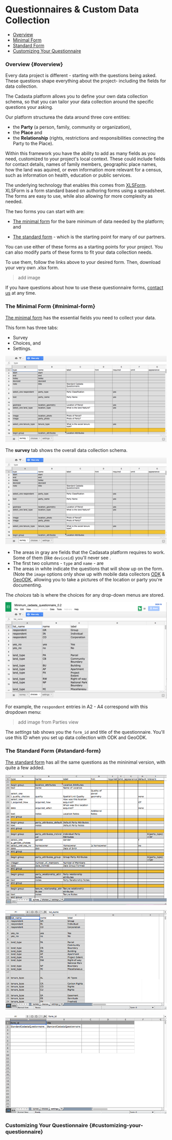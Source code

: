 # Questionnaires & Custom Data Collection

* [Overview](#overview)
* [Minimal Form](#minimal-form)
* [Standard Form](#standard-form)
* [Customizing Your Questionnaire](#customizing-your-questionnaire)

### Overview {#overview}

Every data project is different - starting with the questions being asked. These questions shape everything about the project- including the fields for data collection.

The Cadasta platform allows you to define your own data collection schema, so that you can tailor your data collection around the specific questions your asking.  

Our platform structurea the data around three core entities: 
* the **Party** \(a person, family, community or organization\), 
* the **Place** and 
* the **Relationship** \(rights, restrictions and responsibilities connecting the Party to the Place\).

Within this framework you have the ability to add as many fields as you need, customized to your project's local context.  These could include fields for contact details, names of family members, geographic place names, how the land was aquired, or even information more relevant for a census, such as information on health, education or public services.

The underlying technology that enables this comes from [XLSForm](http://xlsform). XLSForm is a form standard based on authoring forms using a spreadsheet. The forms are easy to use, while also allowing for more complexity as needed.  

The two forms you can start with are:

* [The minimal form](https://docs.google.com/spreadsheets/d/1gB7lcz4Dr6aqdW_Oesuum2pbI8lzs6EYTLpVZGQMhcQ/edit#gid=2006567796) for the bare minimum of data needed by the platform; and

* [The standard form](https://docs.google.com/spreadsheets/d/1QsqMTLlPH5KVbBcgnh6MHWkIR0pIFchVzkqBSoL92fA/edit#gid=2006567796) - which is the starting point for many of our partners.

You can use either of these forms as a starting points for your project. You can also modify parts of these forms to fit your data collection needs. 

To use them, follow the links above to your desired form. Then, download your very own .xlsx form. 

> add image

If you have questions about how to use these questionnaire forms, [contact us](cadasta.org/contact/) at any time. 

### The Minimal Form {#minimal-form}

[The minimal form](https://docs.google.com/spreadsheets/d/1gB7lcz4Dr6aqdW_Oesuum2pbI8lzs6EYTLpVZGQMhcQ/edit#gid=2006567796) has the essential fields you need to collect your data.

This form has three tabs: 
* Survey
* Choices, and
* Settings.

![](/assets/minimal-survey.png)

The **survey** tab shows the overall data collection schema. 

![](/assets/minimal-survey.png)

* The areas in gray are fields that the Cadasata platform requires to work. Some of them (like `deviceid`) you'll never see . 
* The first two columns - `type` and `name` - are 
* The areas in white indicate the questions that will show up on the form. (Note the `image` options only show up with mobile data collectors [ODK](odkcollect.md) & [GeoODK](06-geoodkcollect.md), allowing you to take a pictures of the location or party you're documenting.

The *choices* tab is where the choices for any drop-down menus are stored. 

![](/assets/minimal-choices.png)

For example, the `respondent` entries in A2 - A4 correspond with this dropdown menu:

> add image from Parties view

The *settings* tab shows you the `form_id` and title of the questionnaire. You'll use this ID when you set up data collection with ODK and GeoODK. 

### The Standard Form {#standard-form}

[The standard form](https://docs.google.com/spreadsheets/d/1QsqMTLlPH5KVbBcgnh6MHWkIR0pIFchVzkqBSoL92fA/edit#gid=2006567796) has all the same questions as the mininimal version, with quite a few added. 

![](/assets/standard-survey.png)

![](/assets/standard-choices.png)

![](/assets/standard-settings.png)

### Customizing Your Questionnaire {#customizing-your-questionnaire}


